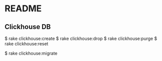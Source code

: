 # README

## Clickhouse DB
$ rake clickhouse:create
$ rake clickhouse:drop
$ rake clickhouse:purge
$ rake clickhouse:reset

$ rake clickhouse:migrate
